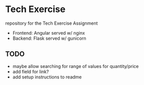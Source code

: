 # Tech Exercise

repository for the Tech Exercise Assignment

- Frontend: Angular served w/ nginx
- Backend: Flask served w/ gunicorn

## TODO
- maybe allow searching for range of values for quantity/price
- add field for link?
- add setup instructions to readme